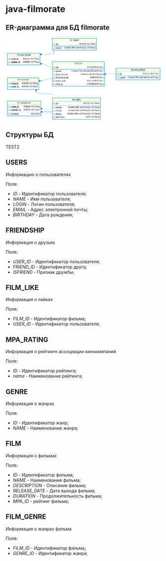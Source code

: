 # java-filmorate

## ER-диаграмма для БД filmorate

![filmorate.png](filmorate.png)

## Структуры БД
TEST2
## **USERS**
Информацию о пользователях

Поля:
* *ID* - Идентификатор пользователя;
* *NAME* - Имя пользователя;
* *LOGIN* - Логин пользователя;
* *EMAIL* - Адрес электронной почты;
* *BIRTHDAY* - Дата рождения;

## **FRIENDSHIP**
Информация о друзьях

Поля:
* *USER_ID* - Идентификатор пользователя;
* *FRIEND_ID* - Идентификатор друга;
* *ISFRIEND* - Признак дружбы;

## **FILM_LIKE**
Информация о лайках

Поля:
* *FILM_ID* - Идентификатор фильма;
* *USER_ID* - Идентификатор пользователя;

## **MPA_RATING**
Информация о рейтинге ассоциации кинокомпаний

Поля:
* *ID* - Идентификатор рейтинга;
* *name* - Наименование рейтинга;

## **GENRE**
Информация о жанрах

Поля:
* *ID* - Идентификатор жанр;
* *NAME* - Наименование жанра;

## **FILM**
Информация о фильмах

Поля:
* *ID* - Идентификатор фильма;
* *NAME* - Наименование фильма;
* *DESCRIPTION* - Описание фильма;
* *RELEASE_DATE* - Дата выхода фильма;
* *DURATION* - Продолжительность фильма;
* *MPA_ID* - рейтинг фильма;

## **FILM_GENRE**
Информация о жанрах фильма

Поля:
* *FILM_ID* - Идентификатор фильма;
* *GENRE_ID* - Идентификатор жанра;
